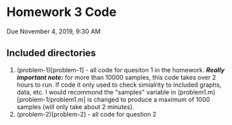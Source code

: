 # Homework 3 Code
Due November 4, 2019, 9:30 AM

## Included directories
1. (problem-1)[problem-1] - all code for quesiton 1 in the homework. **_Really important note:_** for more than 10000 samples, this code takes over 2 hours to run. If code it only used to check simialrity to included graphs, data, etc. I would recommond the "samples" variable in (problem1.m)[problem-1/problem1.m] is changed to produce a maximum of 1000 samples (will only take about 2 minutes).
2. (problem-2)[problem-2] - all code for question 2